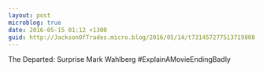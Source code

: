 ```yaml
---
layout: post
microblog: true
date: 2016-05-15 01:12 +1300
guid: http://JacksonOfTrades.micro.blog/2016/05/14/t731457277513719808.html
---
```

The Departed: Surprise Mark Wahlberg #ExplainAMovieEndingBadly
